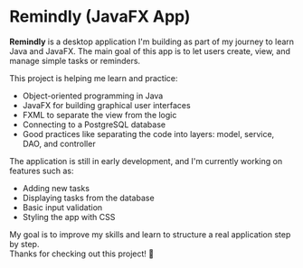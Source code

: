 # Remindly (JavaFX App)

**Remindly** is a desktop application I'm building as part of my journey to learn Java and JavaFX. The main goal of this app is to let users create, view, and manage simple tasks or reminders.

This project is helping me learn and practice:

- Object-oriented programming in Java
- JavaFX for building graphical user interfaces
- FXML to separate the view from the logic
- Connecting to a PostgreSQL database
- Good practices like separating the code into layers: model, service, DAO, and controller

The application is still in early development, and I'm currently working on features such as:

- Adding new tasks
- Displaying tasks from the database
- Basic input validation
- Styling the app with CSS

My goal is to improve my skills and learn to structure a real application step by step.  
Thanks for checking out this project! 🚀
